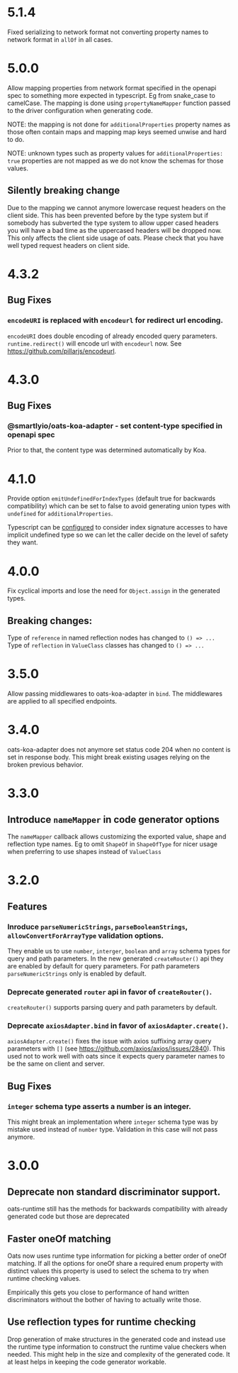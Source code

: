# 5.1.4

Fixed serializing to network format not converting property names to network format in `allOf` in all cases.

# 5.0.0

Allow mapping properties from network format specified in the openapi spec to something more expected in typescript. Eg
from snake_case to camelCase. The mapping is done using `propertyNameMapper` function passed to the driver configuration
when generating code.

NOTE: the mapping is not done for `additionalProperties` property names as those often contain maps and mapping map keys
seemed unwise and hard to do.

NOTE: unknown types such as property values for `additionalProperties: true` properties are not mapped as we do not know
the schemas for those values.

## Silently breaking change 

Due to the mapping we cannot anymore lowercase request headers on the client side. This has been prevented before by the
type system but if somebody has subverted the type system to allow upper cased headers you will have a bad time as 
the uppercased headers will be dropped now. This only affects the client side usage of oats. Please check that you have well typed
request headers on client side.

# 4.3.2

## Bug Fixes

### `encodeURI` is replaced with `encodeurl` for redirect url encoding.

`encodeURI` does double encoding of already encoded query parameters. `runtime.redirect()` will encode url with `encodeurl` now. See https://github.com/pillarjs/encodeurl.

# 4.3.0

## Bug Fixes

### @smartlyio/oats-koa-adapter - set content-type specified in openapi spec

Prior to that, the content type was determined automatically by Koa.

# 4.1.0

Provide option `emitUndefinedForIndexTypes` (default true for backwards compatibility) which can be set to 
false to avoid generating union types with `undefined` for `additionalProperties`.

Typescript can be [configured](https://www.typescriptlang.org/tsconfig#noUncheckedIndexedAccess) to consider
index signature accesses to have implicit undefined type so we can let the caller decide on the level of safety they want.

# 4.0.0

Fix cyclical imports and lose the need for `Object.assign` in the generated types.

## Breaking changes:
Type of `reference` in named reflection nodes has changed to `() => ...`
Type of `reflection` in `ValueClass` classes has changed to `() => ...`

# 3.5.0

Allow passing middlewares to oats-koa-adapter in `bind`. The middlewares are applied to all specified endpoints.

# 3.4.0

oats-koa-adapter does not anymore set status code 204 when no content is set in response body.
This might break existing usages relying on the broken previous behavior.

# 3.3.0

## Introduce `nameMapper` in code generator options

The `nameMapper` callback allows customizing the exported value, shape and reflection type names. Eg to
omit `ShapeOf` in `ShapeOfType` for nicer usage when preferring to use shapes instead of `ValueClass`

# 3.2.0

## Features

### Inroduce `parseNumericStrings`, `parseBooleanStrings`, `allowConvertForArrayType` validation options.

They enable us to use `number`, `interger`, `boolean` and `array` schema types for query and path parameters.
In the new generated `createRouter()` api they are enabled by default for query parameters.
For path parameters `parseNumericStrings` only is enabled by default.

### Deprecate generated `router` api in favor of `createRouter()`.

`createRouter()` supports parsing query and path parameters by default.

### Deprecate `axiosAdapter.bind` in favor of `axiosAdapter.create()`.

`axiosAdapter.create()` fixes the issue with axios suffixing array query parameters with `[]` (see https://github.com/axios/axios/issues/2840). This used not to work well with oats since it expects query parameter names to be the same on client and server.

## Bug Fixes

### `integer` schema type asserts a number is an integer.

This might break an implementation where `integer` schema type was by mistake used instead of `number` type. Validation in this case will not pass anymore.

# 3.0.0

## Deprecate non standard discriminator support.

oats-runtime still has the methods for backwards compatibility with already generated code but those are deprecated

## Faster oneOf matching

Oats now uses runtime type information for picking a better order of oneOf matching. If all the options for oneOf share a required 
enum property with distinct values this property is used to select the schema to try when runtime checking values.

Empirically this gets you close to performance of hand written discriminators without the bother of having to actually write those.

## Use reflection types for runtime checking

Drop generation of make structures in the generated code and instead use the runtime type information to construct the
runtime value checkers when needed. This might help in the size and complexity of the generated code. It at least helps in keeping the 
code generator workable.
